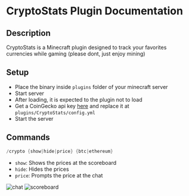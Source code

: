 # CryptoStats Plugin Documentation

## Description
CryptoStats is a Minecraft plugin designed to track your favorites currencies while gaming (please dont, just enjoy mining)

## Setup
- Place the binary inside `plugins` folder of your minecraft server
- Start server
- After loading, it is expected to the plugin not to load
- Get a CoinGecko api key [here](https://www.coingecko.com/) and replace it at `plugins/CryptoStats/config.yml`
- Start the server

## Commands

```java
/crypto {show|hide|price} {btc|ethereum}
```

- `show`: Shows the prices at the scoreboard
- `hide`: Hides the prices
- `price`: Prompts the price at the chat

![chat](https://github.com/lucasrodriguezdavila/CryptoStats/assets/69542107/96f7dd77-79b8-4fac-b71a-ab05aee8d7f5)
![scoreboard](https://github.com/lucasrodriguezdavila/CryptoStats/assets/69542107/a2fee65b-0f47-4a05-ab12-da7888b969e7)
